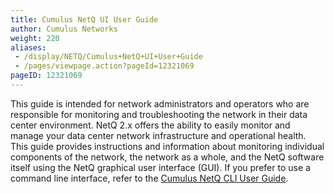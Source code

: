 ```yaml
---
title: Cumulus NetQ UI User Guide
author: Cumulus Networks
weight: 220
aliases:
 - /display/NETQ/Cumulus+NetQ+UI+User+Guide
 - /pages/viewpage.action?pageId=12321069
pageID: 12321069
---
```

This guide is intended for network administrators and operators who are
responsible for monitoring and troubleshooting the network in their data
center environment. NetQ 2.x offers the ability to easily monitor and
manage your data center network infrastructure and operational health.
This guide provides instructions and information about monitoring
individual components of the network, the network as a whole, and the
NetQ software itself using the NetQ graphical user interface (GUI). If
you prefer to use a command line interface, refer to the
[Cumulus NetQ CLI User Guide](/cumulus-netq/Cumulus-NetQ-CLI-User-Guide/).
